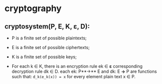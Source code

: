 # cryptography

## cryptosystem(P, E, K, **ε**, D):

   * P is a finite set of possible plaintexts;

   * E is a finite set of possible ciphertexts;

   * K is a finite set of possible keys;

   * For each k ∈ K, there is an encryption rule  ek ∈  **ε** corresponding decryption rule  dk ∈  D. each ek: P**→** E and dk: E **→** P are functions such that: `d_k(e_k(x)) = x` for every element plain text x ∈ P.
